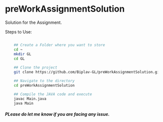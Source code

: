 # preWorkAssignmentSolution


Solution for the Assignment.

Steps to Use: 

```bash

    ## Create a Folder where you want to store 
    cd ~
    mkdir GL
    cd GL
    
    ## Clone the project  
    git clone https://github.com/Biplav-GL/preWorkAssignmentSolution.git

    ## Navigate to the directory
    cd preWorkAssignmentSolution

    ## Compile the JAVA code and execute 
    javac Main.java
    java Main
```

##### PLease do let me know if you are facing any issue.
